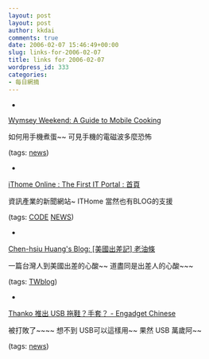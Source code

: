 ```yaml
---
layout: post
layout: post
author: kkdai
comments: true
date: 2006-02-07 15:46:49+00:00
slug: links-for-2006-02-07
title: links for 2006-02-07
wordpress_id: 333
categories:
- 每日網摘
---
```



	
  * 
		

[Wymsey Weekend: A Guide to Mobile Cooking](http://www.wymsey.co.uk/wymchron/cooking.htm)


		

如何用手機煮蛋~~  可見手機的電磁波多麼恐怖


		

(tags: [news](http://del.icio.us/kkdai/news))


	

	
  * 
		

[iThome Online : The First IT Portal : 首頁](http://www.ithome.com.tw/)


		

資訊產業的新聞網站~  ITHome 當然也有BLOG的支援


		

(tags: [CODE](http://del.icio.us/kkdai/CODE) [NEWS](http://del.icio.us/kkdai/NEWS))


	

	
  * 
		

[Chen-hsiu Huang's Blog: [美國出差記] 老油條](http://www.cmlab.csie.ntu.edu.tw/~chenhsiu/blog/archives/2005/08/ce_e.html)


		

一篇台灣人到美國出差的心酸~~ 道盡同是出差人的心酸~~~


		

(tags: [TWblog](http://del.icio.us/kkdai/TWblog))


	

	
  * 
		

[Thanko 推出 USB 拖鞋？手套？ - Engadget Chinese](http://chinese.engadget.com/2005/11/25/thanko-s-usb-slippers-or-mittens/)


		

被打敗了~~~~  想不到 USB可以這樣用~~  果然  USB 萬歲阿~~


		

(tags: [news](http://del.icio.us/kkdai/news))


	


